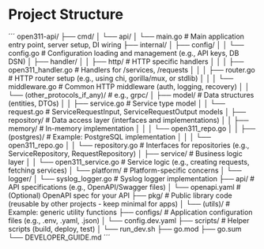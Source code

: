 # Project Structure

´´´
open311-api/
├── cmd/
│   └── api/
│       └── main.go                # Main application entry point, server setup, DI wiring
├── internal/
│   ├── config/
│   │   └── config.go              # Configuration loading and management (e.g., API keys, DB DSN)
│   ├── handler/
│   │   ├── http/                  # HTTP specific handlers
│   │   │   ├── open311_handler.go # Handlers for /services, /requests
│   │   │   ├── router.go          # HTTP router setup (e.g., using chi, gorilla/mux, or stdlib)
│   │   │   └── middleware.go      # Common HTTP middleware (auth, logging, recovery)
│   │   └── (other_protocols_if_any)/ # e.g., grpc/
│   ├── model/                     # Data structures (entities, DTOs)
│   │   ├── service.go             # Service type model
│   │   └── request.go             # ServiceRequestInput, ServiceRequestOutput models
│   ├── repository/                # Data access layer (interfaces and implementations)
│   │   ├── memory/                # In-memory implementation
│   │   │   └── open311_repo.go
│   │   ├── (postgres)/            # Example: PostgreSQL implementation
│   │   │   └── open311_repo.go
│   │   └── repository.go          # Interfaces for repositories (e.g., ServiceRepository, RequestRepository)
│   ├── service/                   # Business logic layer
│   │   └── open311_service.go     # Service logic (e.g., creating requests, fetching services)
│   └── platform/                  # Platform-specific concerns
│       └── logger/
│           └── syslog_logger.go   # Syslog logger implementation
├── api/                           # API specifications (e.g., OpenAPI/Swagger files)
│   └── openapi.yaml               # (Optional) OpenAPI spec for your API
├── pkg/                           # Public library code (reusable by other projects - keep minimal for apps)
│   └── (utils)/                   # Example: generic utility functions
├── configs/                       # Application configuration files (e.g., .env, .yaml, .json)
│   └── config.dev.yaml
├── scripts/                       # Helper scripts (build, deploy, test)
│   └── run_dev.sh
├── go.mod
├── go.sum
└── DEVELOPER_GUIDE.md
´´´
